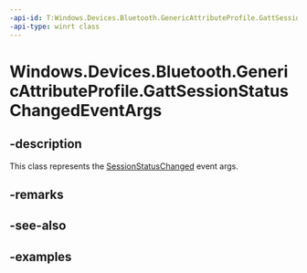 ```yaml
---
-api-id: T:Windows.Devices.Bluetooth.GenericAttributeProfile.GattSessionStatusChangedEventArgs
-api-type: winrt class
---
```


<!-- Class syntax.
public class GattSessionStatusChangedEventArgs 
-->

# Windows.Devices.Bluetooth.GenericAttributeProfile.GattSessionStatusChangedEventArgs

## -description
This class represents the [SessionStatusChanged](gattsession_sessionstatuschanged.md) event args.

## -remarks

## -see-also

## -examples

